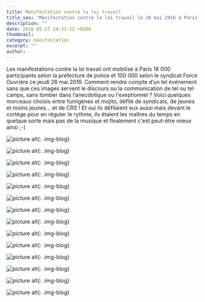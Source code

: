 ```yaml
---
title: Manifestation contre la loi travail
title_seo: "Manifestation contre la loi travail le 26 mai 2016 à Paris"
description: ""
date: 2016-05-27 14:33:12 +0200
thumbnail:
category: manifestation
excerpt: ""
author:
---
```

  

Les manifestations contre la loi travail ont mobilisé à Paris 18 000 participants selon la préfecture de police et 100 000 selon le syndicat Force Ouvrière ce jeudi 26 mai 2016. Comment rendre compte d’un tel événement sans que ces images servent le discours ou la communication de tel ou tel camps, sans tomber dans l’anecdotique ou l'exeptionnel ? Voici quelques morceaux choisis entre fumigènes et mojito, défilé de syndicats, de jeunes et moins jeunes... et de CRS ! Et oui ils défilaient eux aussi mais devant le cortège pour en réguler le rythme, ils étaient les maîtres du temps en quelque sorte mais pas de la musique et finalement c'est peut-être mieux ainsi ;-)

![picture alt](/images/blog/manifestation-26mai2016-05.jpg "Manifestation contre la loi travail le 26 mai 2016 à Paris"){: .img-blog}

![picture alt](/images/blog/manifestation-26mai2016-01.jpg "Manifestation contre la loi travail le 26 mai 2016 à Paris"){: .img-blog}

![picture alt](/images/blog/manifestation-26mai2016-02.jpg "Manifestation contre la loi travail le 26 mai 2016 à Paris"){: .img-blog}

![picture alt](/images/blog/manifestation-26mai2016-03.jpg "Manifestation contre la loi travail le 26 mai 2016 à Paris"){: .img-blog}

![picture alt](/images/blog/manifestation-26mai2016-04.jpg "Manifestation contre la loi travail le 26 mai 2016 à Paris"){: .img-blog}

![picture alt](/images/blog/manifestation-26mai2016-06.jpg "Manifestation contre la loi travail le 26 mai 2016 à Paris"){: .img-blog}

![picture alt](/images/blog/manifestation-26mai2016-07.jpg "Manifestation contre la loi travail le 26 mai 2016 à Paris"){: .img-blog}

![picture alt](/images/blog/manifestation-26mai2016-08.jpg "Manifestation contre la loi travail le 26 mai 2016 à Paris"){: .img-blog}

![picture alt](/images/blog/manifestation-26mai2016-09.jpg "Manifestation contre la loi travail le 26 mai 2016 à Paris"){: .img-blog}

![picture alt](/images/blog/manifestation-26mai2016-10.jpg "Manifestation contre la loi travail le 26 mai 2016 à Paris"){: .img-blog}

![picture alt](/images/blog/manifestation-26mai2016-11.jpg "Manifestation contre la loi travail le 26 mai 2016 à Paris"){: .img-blog}

![picture alt](/images/blog/manifestation-26mai2016-12.jpg "Manifestation contre la loi travail le 26 mai 2016 à Paris"){: .img-blog}

![picture alt](/images/blog/manifestation-26mai2016-13.jpg "Manifestation contre la loi travail le 26 mai 2016 à Paris"){: .img-blog}

![picture alt](/images/blog/manifestation-26mai2016-14.jpg "Manifestation contre la loi travail le 26 mai 2016 à Paris"){: .img-blog}
